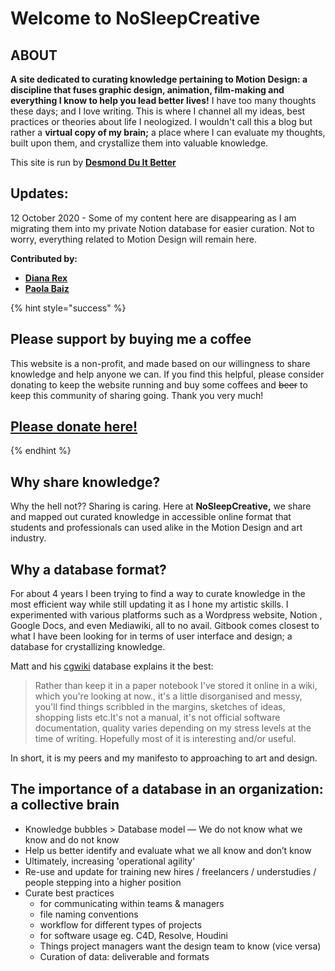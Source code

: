 # Welcome to NoSleepCreative
## ABOUT

**A site dedicated to curating knowledge pertaining to Motion Design: a discipline that fuses graphic design, animation, film-making and everything I know to help you lead better lives!** I have too many thoughts these days; and I love writing.  This is where I channel all my ideas, best practices or theories about life I neologized. I wouldn't call this a blog but rather a **virtual copy of my brain;** a place where I can evaluate my thoughts, built upon them, and crystallize them into valuable knowledge.&#x20;

This site is run by [**Desmond Du It Better**](https://www.duitbetter.com)

## Updates:

12 October 2020 - Some of my content here are disappearing as I am migrating them into my private Notion database for easier curation. Not to worry, everything related to Motion Design will remain here.


**Contributed by:**

* [**Diana Rex**](https://www.dianafadal.com/)
* [**Paola Baiz**](http://www.pao-baiz.com/)

{% hint style="success" %}
## Please support by buying me a coffee

This website is a non-profit, and made based on our willingness to share knowledge and help anyone we can. If you find this helpful, please consider donating to keep the website running and buy some coffees and ~~beer~~ to keep this community of sharing going. Thank you very much!

## [Please donate here!](https://www.paypal.com/cgi-bin/webscr?cmd=\_donations\&business=8ED65L9C5DK3C\&currency\_code=USD\&source=url)
{% endhint %}

## Why share knowledge?

Why the hell not?? Sharing is caring. Here at **NoSleepCreative,** we share and mapped out curated knowledge in accessible online format that students and professionals can used alike in the Motion Design and art industry.

## Why a database format?

For about 4 years I been trying to find a way to curate knowledge in the most efficient way while still updating it as I hone my artistic skills. I experimented with various platforms such as a Wordpress website, Notion , Google Docs, and even Mediawiki, all to no avail. Gitbook comes closest to what I have been looking for in terms of user interface and design; a database for crystallizing knowledge.

Matt and his [cgwiki](http://www.tokeru.com/cgwiki/index.php?title=Main\_Page) database explains it the best:&#x20;

> Rather than keep it in a paper notebook I've stored it online in a wiki, which you're looking at now., it's a little disorganised and messy, you'll find things scribbled in the margins, sketches of ideas, shopping lists etc.It's not a manual, it's not official software documentation, quality varies depending on my stress levels at the time of writing. Hopefully most of it is interesting and/or useful.

In short, it is my peers and my manifesto to approaching to art and design.&#x20;

## The importance of a database in an organization: a collective brain

* Knowledge bubbles > Database model  — We do not know what we know and do not know
* Help us better identify and evaluate what we all know and don’t know
* Ultimately, increasing 'operational agility'
* Re-use and update for training new hires / freelancers / understudies / people stepping into a higher position
* Curate best practices
  * for communicating within teams & managers
  * file naming conventions
  * workflow for different types of projects
  * for software usage eg. C4D, Resolve, Houdini
  * Things project managers want the design team to know (vice versa)
  * Curation of data: deliverable and formats

